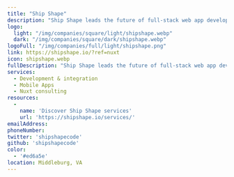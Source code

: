 ```yaml
---
title: "Ship Shape"
description: "Ship Shape leads the future of full-stack web app development. Our clients work with us because they are a one-stop boutique firm with over 25+ years combined experience - from full-stack engineering, to front-end to back-end design and more."
logo: 
  light: "/img/companies/square/light/shipshape.webp"
  dark: "/img/companies/square/dark/shipshape.webp"
logoFull: "/img/companies/full/light/shipshape.png"
link: https://shipshape.io/?ref=nuxt
icon: shipshape.webp
fullDescription: "Ship Shape leads the future of full-stack web app development. Our clients work with us because we are a one-stop boutique firm with over 25+ years combined experience - from full-stack engineering, to front-end to back-end design and more. When you bring your idea to us, it's smooth sailing."
services:
  - Development & integration
  - Mobile Apps
  - Nuxt consulting
resources:
  -
    name: 'Discover Ship Shape services'
    url: 'https://shipshape.io/services/'
emailAddress:
phoneNumber:
twitter: 'shipshapecode'
github: 'shipshapecode'
color:
  - '#ed6a5e'
location: Middleburg, VA
---
```

